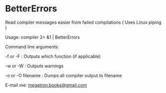 BetterErrors
============

Read compiler messages easier from failed compilations ( Uses Linux piping )

Usage: compiler 2> &1 | BetterErrors


Command line arguments:


-f or -F : Outputs which function (if applicable)

-w or -W : Outputs warnings

-o or -O filename : Dumps all compiler output to filename 


E-mail me: megatron.books@gmail.com
